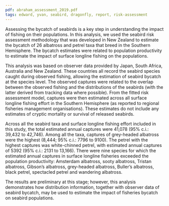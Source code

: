 ```yaml
---
pdf: abraham_assessment_2019.pdf
tags: edward, yvan, seabird, dragonfly, report, risk-assessment
---
```


Assessing the bycatch of seabirds is a key step in understanding the impact of fishing on their populations. In this analysis, we used the seabird risk assessment methodology that was developed in New Zealand to estimate the bycatch of 26 albatross and petrel taxa that breed in the Southern Hemisphere. The bycatch estimates were related to population productivity to estimate the impact of surface longline fishing on the populations.

This analysis was based on observer data provided by Japan, South Africa, Australia and New Zealand. These countries all record the seabird species caught during observed fishing, allowing the estimation of seabird bycatch at the species level. The observed captures were related to the overlap between the observed fishing and the distributions of the seabirds (with the latter derived from tracking data where possible). From the fitted risk assessment model, captures were then estimated across all surface longline fishing effort in the Southern Hemisphere (as reported to regional fisheries management organisations). These estimates do not include any estimates of cryptic mortality or survival of released seabirds.

Across all the seabird taxa and surface longline fishing effort included in this study, the total estimated annual captures were 41,078 (95% c.i.: 39,432 to 42,746). Among all the taxa, captures of grey-headed albatross were the highest (8,444; 95% c.i.: 7796 to  9100). The petrel with the highest captures was white-chinned petrel, with estimated annual captures of 5392 (95% c.i.: 2131 to 13,166). There were nine species for which the estimated annual
captures in surface longline fisheries exceeded the population productivity: Amsterdam albatross, sooty albatross, Tristan albatross, Gibson’s albatross, grey-headed albatross, Buller’s albatross, black petrel, spectacled petrel and wandering albatross.

The results are preliminary at this stage; however, this analysis demonstrates how distribution information, together with observer data of seabird bycatch, may be used to estimate the impact of fisheries bycatch on seabird populations.
